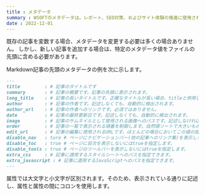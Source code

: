 ```yaml
---
title : メタデータ
summary : WSOFTのメタデータは。レポート、SEO対策、およびサイト体験の推進に使用されます。この記事では。WSOFTDocsの記事にメタデータを指定する方法について示します。
date : 2022-12-01
---
```


既存の記事を変数する場合、メタデータを変更する必要は多くの場合ありません。
しかし、新しい記事を追加する場合は、特定のメタデータ値をファイルの先頭に含める必要があります。

Markdown記事の先頭のメタデータの例を次に示します。

```md title="Markdown"
---
title         : # 記事のタイトルです
summary       : # 記事の概要です。記事の先頭に表示されます。
long_title    : # 記事の長いタイトルです。正確なタイトルが長い場合、titleと併用してください。
author        : # 記事の作者です。記述しなくても、自動的に検出されます。
author_url    : # 記事の作者へのリンクです。必須ではありません。
date          : # 記事の最終更新日です。記述しなくても、自動的に検出されます。
image         : # 記事のサムネイルとして使用される画像へのパスです。記述しなければWSOFTDocsのものが使用されます。
order         : # 記事の一覧で表示される順番を制御します。自然順ソートで大きいものから順に表示されます。
edit_url      : # 記事の編集に使用されるURLです。ほとんどの場合においてこの値の指定は不要です。
disable_nav   : ture # ページにナビゲーションバー(他の記事へのリンク集)を表示しないにはtrueを指定します。
disable_toc   : true # ページに目次を表示しないにはtrueを指定します。
disable_tools : true # ページのツールバーを表示しないにはtrueを指定します。
extra_css     : # 記事に適用するスタイルシートへのパスを指定できます。
extra_javascript : # 記事に適用するJavaScriptへのパスを指定できます。
---
```

属性では大文字と小文字が区別されます。そのため、表示されている通りに記述し、属性と属性の間にコロンを使用します。
